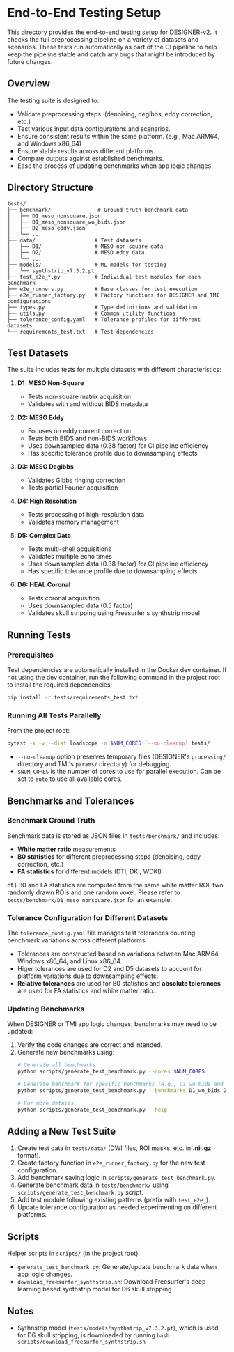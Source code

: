 # End-to-End Testing Setup

This directory provides the end-to-end testing setup for DESIGNER-v2. It checks the full preprocessing pipeline on a variety of datasets and scenarios. These tests run automatically as part of the CI pipeline to help keep the pipeline stable and catch any bugs that might be introduced by future changes.

## Overview

The testing suite is designed to:
- Validate preprocessing steps. (denoising, degibbs, eddy correction, etc.)
- Test various input data configurations and scenarios.
- Ensure consistent results within the same platform. (e.g., Mac ARM64, and Windows x86_64)
- Ensure stable results across different platforms.
- Compare outputs against established benchmarks.
- Ease the process of updating benchmarks when app logic changes.

## Directory Structure

```
tests/
├── benchmark/               # Ground truth benchmark data
│   ├── D1_meso_nonsquare.json
│   ├── D1_meso_nonsquare_wo_bids.json
│   ├── D2_meso_eddy.json
│   └── ...
├── data/                   # Test datasets
│   ├── D1/                 # MESO non-square data
│   ├── D2/                 # MESO eddy data
│   └── ...
├── models/                 # ML models for testing
│   └── synthstrip_v7.3.2.pt
├── test_e2e_*.py           # Individual test modules for each benchmark
├── e2e_runners.py          # Base classes for test execution
├── e2e_runner_factory.py   # Factory functions for DESIGNER and TMI configurations
├── types.py                # Type definitions and validation
├── utils.py                # Common utility functions
├── tolerance_config.yaml   # Tolerance profiles for different datasets
└── requirements_test.txt   # Test dependencies
```

## Test Datasets

The suite includes tests for multiple datasets with different characteristics:

1. **D1: MESO Non-Square**
   - Tests non-square matrix acquisition
   - Validates with and without BIDS metadata

2. **D2: MESO Eddy**
   - Focuses on eddy current correction
   - Tests both BIDS and non-BIDS workflows
   - Uses downsampled data (0.38 factor) for CI pipeline efficiency
   - Has specific tolerance profile due to downsampling effects

3. **D3: MESO Degibbs**
   - Validates Gibbs ringing correction
   - Tests partial Fourier acquisition

4. **D4: High Resolution**
   - Tests processing of high-resolution data
   - Validates memory management

5. **D5: Complex Data**
   - Tests multi-shell acquisitions
   - Validates multiple echo times
   - Uses downsampled data (0.38 factor) for CI pipeline efficiency
   - Has specific tolerance profile due to downsampling effects

6. **D6: HEAL Coronal**
   - Tests coronal acquisition
   - Uses downsampled data (0.5 factor)
   - Validates skull stripping using Freesurfer's synthstrip model

## Running Tests

### Prerequisites

Test dependencies are automatically installed in the Docker dev container. If not using the dev container, run the following command in the project root to install the required dependencies:
```bash
pip install -r tests/requirements_test.txt
```

### Running All Tests Parallelly

From the project root:
```bash
pytest -s -v --dist loadscope -n $NUM_CORES [--no-cleanup] tests/
```
- `--no-cleanup` option preserves temporary files (DESIGNER's `processing/` directory and TMI's `params/` directory) for debugging.
- `$NUM_CORES` is the number of cores to use for parallel execution. Can be set to `auto` to use all available cores.


## Benchmarks and Tolerances

### Benchmark Ground Truth

Benchmark data is stored as JSON files in `tests/benchmark/` and includes:
- **White matter ratio** measurements
- **B0 statistics** for different preprocessing steps (denoising, eddy correction, etc.)
- **FA statistics** for different models (DTI, DKI, WDKI)

cf.) B0 and FA statistics are computed from the same white matter ROI, two randomly drawn ROIs and one random voxel. Please refer to `tests/benchmark/D1_meso_nonsquare.json` for an example.

### Tolerance Configuration for Different Datasets

The `tolerance_config.yaml` file manages test tolerances counting benchmark variations across different platforms:
- Tolerances are constructed based on variations between Mac ARM64, Windows x86_64, and Linux x86_64.
- Higer tolerances are used for D2 and D5 datasets to account for platform variations due to downsampling effects.
- **Relative tolerances** are used for B0 statistics and **absolute tolerances** are used for FA statistics and white matter ratio.

### Updating Benchmarks

When DESIGNER or TMI app logic changes, benchmarks may need to be updated:

1. Verify the code changes are correct and intended.
2. Generate new benchmarks using:
   ```bash
   # Generate all benchmarks
   python scripts/generate_test_benchmark.py --cores $NUM_CORES
   
   # Generate benchmark for specific benchmarks (e.g., D1_wo_bids and D2)
   python scripts/generate_test_benchmark.py --benchmarks D1_wo_bids D2 --cores $NUM_CORES

   # For more details
   python scripts/generate_test_benchmark.py --help
   ```

## Adding a New Test Suite

1. Create test data in `tests/data/` (DWI files, ROI masks, etc. in **.nii.gz** format).
2. Create factory function in `e2e_runner_factory.py` for the new test configuration.
3. Add benchmark saving logic in `scripts/generate_test_benchmark.py`.
4. Generate benchmark data in `tests/benchmark/` using `scripts/generate_test_benchmark.py` script.
5. Add test module following existing patterns (prefix with `test_e2e_`).
6. Update tolerance configuration as needed experimenting on different platforms.

## Scripts

Helper scripts in `scripts/` (in the project root):
- `generate_test_benchmark.py`: Generate/update benchmark data when app logic changes.
- `download_freesurfer_synthstrip.sh`: Download Freesurfer's deep learning based synthstrip model for D6 skull stripping.

## Notes

- Sythnstrip model (`tests/models/synthstrip_v7.3.2.pt`), which is used for D6 skull stripping, is downloaded by running `bash scripts/download_freesurfer_synthstrip.sh`
